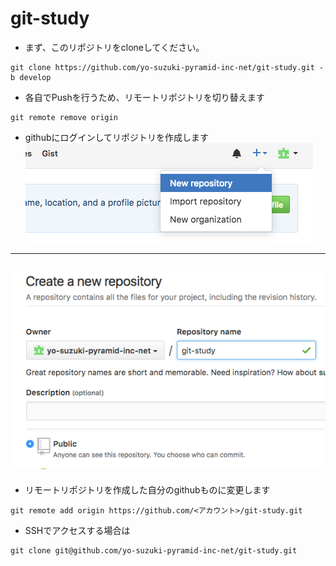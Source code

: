 git-study
===

- まず、このリポジトリをcloneしてください。   
```
git clone https://github.com/yo-suzuki-pyramid-inc-net/git-study.git -b develop
```

- 各自でPushを行うため、リモートリポジトリを切り替えます
```
git remote remove origin
```
- githubにログインしてリポジトリを作成します
![](img/github_top.png)
---
![](img/github_create_repo.png)
---
- リモートリポジトリを作成した自分のgithubものに変更します
```
git remote add origin https://github.com/<アカウント>/git-study.git
```
- SSHでアクセスする場合は
```
git clone git@github.com/yo-suzuki-pyramid-inc-net/git-study.git
```
